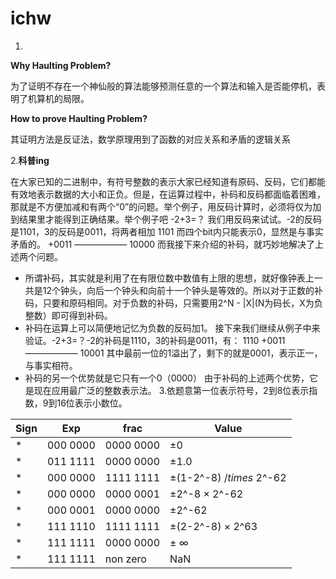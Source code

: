 # ichw
1.
**Why Haulting Problem?**
  
  为了证明不存在一个神仙般的算法能够预测任意的一个算法和输入是否能停机，表明了机算机的局限。

**How to prove Haulting Problem?**

 其证明方法是反证法，数学原理用到了函数的对应关系和矛盾的逻辑关系

2.**科普ing**
  
  在大家已知的二进制中，有符号整数的表示大家已经知道有原码、反码，它们都能有效地表示数据的大小和正负。但是，在运算过程中，补码和反码都面临着困难，那就是不方便加减和有两个“0”的问题。举个例子，用反码计算时，必须将仅为加到结果里才能得到正确结果。举个例子吧 -2+3=？ 我们用反码来试试。-2的反码是1101，3的反码是0011，将两者相加
   1101  而四个bit内只能表示0，显然是与事实矛盾的。
  +0011
  ——————
  10000
  而我接下来介绍的补码，就巧妙地解决了上述两个问题。
  - 所谓补码，其实就是利用了在有限位数中数值有上限的思想，就好像钟表上一共是12个钟头，向后一个钟头和向前十一个钟头是等效的。所以对于正数的补码，只要和原码相同。对于负数的补码，只需要用2^N - |X|(N为码长，X为负整数）即可得到补码。
  - 补码在运算上可以简便地记忆为负数的反码加1。
  接下来我们继续从例子中来验证。-2+3=？-2的补码是1110，3的补码是0011，有：
   1110
  +0011
  ——————
  10001   其中最前一位的1溢出了，剩下的就是0001，表示正一，与事实相符。
  - 补码的另一个优势就是它只有一个0（0000）
  由于补码的上述两个优势，它是现在应用最广泛的整数表示法。
 3.依题意第一位表示符号，2到8位表示指数，9到16位表示小数位。
  
  |Sign|Exp|frac|Value|
  |-----|-----|-----|-----|
  |*|000 0000|0000 0000|±0|
  |*|011 1111|0000 0000|±1.0|
  |*|000 0000|1111 1111|±(1-2^-8) $/times$ 2^-62|
  |*|000 0000|0000 0001|±2^-8 $\times$ 2^-62|
  |*|000 0001|0000 0000|±2^-62|
  |*|111 1110|1111 1111|±(2-2^-8) $\times$ 2^63|
  |*|111 1111|0000 0000|± $\infty$|
  |*|111 1111|non zero|NaN|
